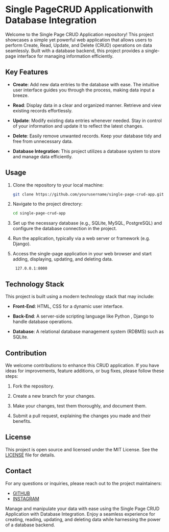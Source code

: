 # Single Page**CRUD Application**with Database Integration #

Welcome to the Single Page CRUD Application repository! This project showcases a simple yet powerful web application that allows users to perform Create, Read, Update, and Delete (CRUD) operations on data seamlessly. Built with a database backend, this project provides a single-page interface for managing information efficiently.

## Key Features

- **Create**: Add new data entries to the database with ease. The intuitive user interface guides you through the process, making data input a breeze.

- **Read**: Display data in a clear and organized manner. Retrieve and view existing records effortlessly.

- **Update**: Modify existing data entries whenever needed. Stay in control of your information and update it to reflect the latest changes.

- **Delete**: Easily remove unwanted records. Keep your database tidy and free from unnecessary data.

- **Database Integration**: This project utilizes a database system to store and manage data efficiently.

## Usage

1. Clone the repository to your local machine:

   ```bash
   git clone https://github.com/yourusername/single-page-crud-app.git
   ```

2. Navigate to the project directory:

   ```bash
   cd single-page-crud-app
   ```

3. Set up the necessary database (e.g., SQLite, MySQL, PostgreSQL) and configure the database connection in the project.

4. Run the application, typically via a web server or framework (e.g. Django).

5. Access the single-page application in your web browser and start adding, displaying, updating, and deleting data.
   ```browser
    127.0.0.1:8000
   ```

## Technology Stack

This project is built using a modern technology stack that may include:

- **Front-End**: HTML, CSS for a dynamic user interface.

- **Back-End**: A server-side scripting language like Python , Django to handle database operations.

- **Database**: A relational database management system (RDBMS) such as SQLite.

## Contribution

We welcome contributions to enhance this CRUD application. If you have ideas for improvements, feature additions, or bug fixes, please follow these steps:

1. Fork the repository.

2. Create a new branch for your changes.

3. Make your changes, test them thoroughly, and document them.

4. Submit a pull request, explaining the changes you made and their benefits.

## License

This project is open source and licensed under the MIT License. See the [LICENSE](LICENSE) file for details.

## Contact

For any questions or inquiries, please reach out to the project maintainers:

- [GITHUB](https://github.com/anonymousmani)
- [INSTAGRAM](https://instagram.com/x_ploits)

Manage and manipulate your data with ease using the Single Page CRUD Application with Database Integration. Enjoy a seamless experience for creating, reading, updating, and deleting data while harnessing the power of a database backend.
